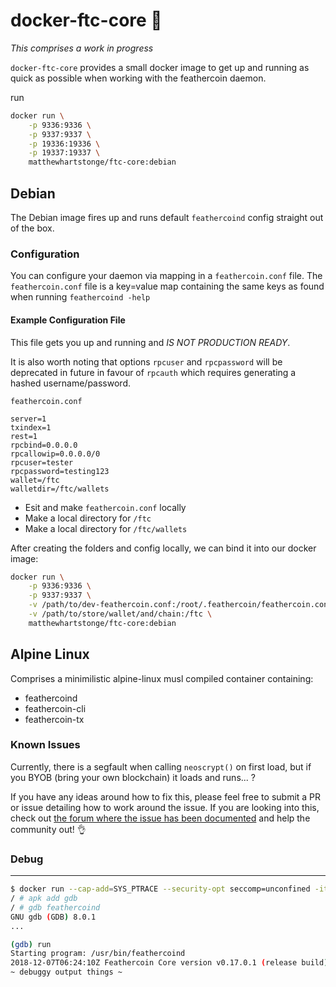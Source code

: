 # docker-ftc-core :money_with_wings:
*This comprises a work in progress*

`docker-ftc-core` provides a small docker image to get up and running as
quick as possible when working with the feathercoin daemon.

run
```bash
docker run \
    -p 9336:9336 \
    -p 9337:9337 \
    -p 19336:19336 \
    -p 19337:19337 \
    matthewhartstonge/ftc-core:debian
```

## Debian
The Debian image fires up and runs default `feathercoind` config straight 
out of the box.

### Configuration
You can configure your daemon via mapping in a `feathercoin.conf` file.
The `feathercoin.conf` file is a key=value map containing the same 
keys as found when running `feathercoind -help` 

#### Example Configuration File
This file gets you up and running and *IS NOT PRODUCTION READY*. 

It is also worth noting that options `rpcuser` and `rpcpassword` will 
be deprecated in future in favour of `rpcauth` which requires generating 
a hashed username/password.

`feathercoin.conf`
```
server=1
txindex=1
rest=1
rpcbind=0.0.0.0
rpcallowip=0.0.0.0/0
rpcuser=tester
rpcpassword=testing123
wallet=/ftc
walletdir=/ftc/wallets
```

* Esit and make `feathercoin.conf` locally
* Make a local directory for `/ftc`
* Make a local directory for `/ftc/wallets` 

After creating the folders and config locally, we can bind it into 
our docker image:

```bash
docker run \
    -p 9336:9336 \
    -p 9337:9337 \
    -v /path/to/dev-feathercoin.conf:/root/.feathercoin/feathercoin.conf \
    -v /path/to/store/wallet/and/chain:/ftc \
    matthewhartstonge/ftc-core:debian
```


## Alpine Linux
Comprises a minimilistic alpine-linux musl compiled container containing:

* feathercoind
* feathercoin-cli
* feathercoin-tx

### Known Issues
Currently, there is a segfault when calling `neoscrypt()` on first load, 
but if you BYOB (bring your own blockchain) it loads and runs... ? 

If you have any ideas around how to fix this, please feel free to submit 
a PR or issue detailing how to work around the issue. If you are looking 
into this, check out [the forum where the issue has been documented][forumissue]
and help the community out! :ok_hand:

### Debug
****
```bash
$ docker run --cap-add=SYS_PTRACE --security-opt seccomp=unconfined -it ftcd sh
/ # apk add gdb
/ # gdb feathercoind
GNU gdb (GDB) 8.0.1
...

(gdb) run
Starting program: /usr/bin/feathercoind
2018-12-07T06:24:10Z Feathercoin Core version v0.17.0.1 (release build)
~ debuggy output things ~

```

[forumissue]: https://forum.feathercoin.com/topic/9872/alpine-segfault-when-calling-neoscrypt